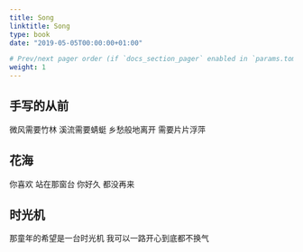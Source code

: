 ```yaml
---
title: Song
linktitle: Song
type: book
date: "2019-05-05T00:00:00+01:00"

# Prev/next pager order (if `docs_section_pager` enabled in `params.toml`)
weight: 1
---
```


## 手写的从前

微风需要竹林
溪流需要蜻蜓
乡愁般地离开
需要片片浮萍

## 花海
你喜欢 站在那窗台
你好久 都没再来

## 时光机
那童年的希望是一台时光机
我可以一路开心到底都不换气
